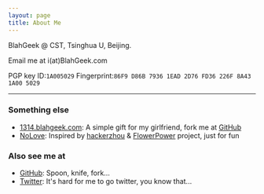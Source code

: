 ```yaml
---
layout: page
title: About Me
---
```


BlahGeek @ CST, Tsinghua U, Beijing.

Email me at i(at)BlahGeek.com

PGP key ID:`1A005029`
Fingerprint:`86F9 D86B 7936 1EAD 2D76 FD36 226F 8A43 1A00 5029`

---

### Something else

- [1314.blahgeek.com](http://1314.blahgeek.com): A simple gift for my girlfriend, fork me at [GitHub](https://github.com/blahgeek/1314.blahgeek.com)
- [NoLove](http://nolove.blahgeek.com): Inspired by [hackerzhou](http://love.hackerzhou.me/) & [FlowerPower](http://www.openrise.com/lab/FlowerPower/) project, just for fun

### Also see me at

- [GitHub](https://github.com/blahgeek): Spoon, knife, fork...
- [Twitter](https://twitter.com/BlahGeek): It's hard for me to go twitter, you know that...
